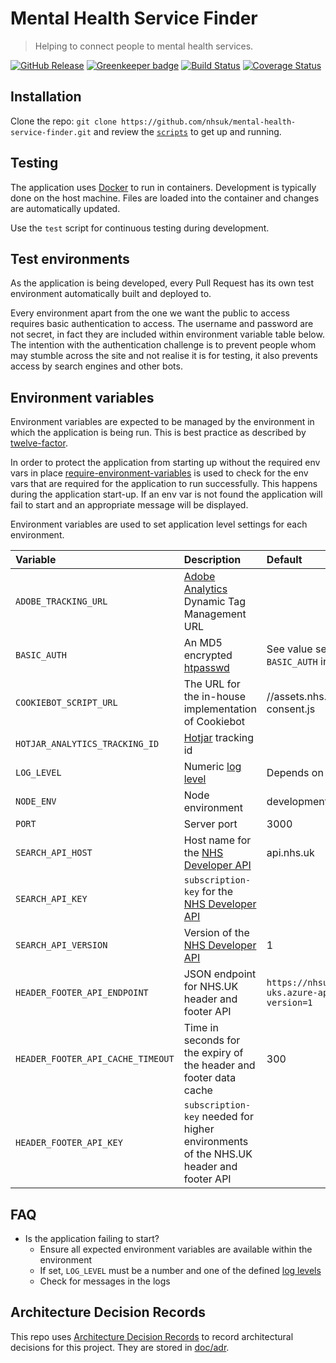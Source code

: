 # Mental Health Service Finder
> Helping to connect people to mental health services.

[![GitHub Release](https://img.shields.io/github/release/nhsuk/mental-health-service-finder.svg)](https://github.com/nhsuk/mental-health-service-finder/releases/latest/)
[![Greenkeeper badge](https://badges.greenkeeper.io/nhsuk/mental-health-service-finder.svg)](https://greenkeeper.io/)
[![Build Status](https://travis-ci.org/nhsuk/mental-health-service-finder.svg?branch=master)](https://travis-ci.org/nhsuk/mental-health-service-finder)
[![Coverage Status](https://coveralls.io/repos/github/nhsuk/mental-health-service-finder/badge.svg?branch=master)](https://coveralls.io/github/nhsuk/mental-health-service-finder?branch=master)

## Installation

Clone the repo: `git clone https://github.com/nhsuk/mental-health-service-finder.git`
and review the [`scripts`](scripts) to get up and running.

## Testing

The application uses [Docker](https://www.docker.com/) to run in containers.
Development is typically done on the host machine. Files are loaded into the
container and changes are automatically updated.

Use the `test` script for continuous testing during development.

## Test environments

As the application is being developed, every Pull Request has its own test
environment automatically built and deployed to.

Every environment apart from the one we want the public to access requires
basic authentication to access. The username and password are not secret, in
fact they are included within environment variable table below.
The intention with the authentication challenge is to prevent people whom may
stumble across the site and not realise it is for testing, it also prevents
access by search engines and other bots.

## Environment variables

Environment variables are expected to be managed by the environment in which
the application is being run. This is best practice as described by
[twelve-factor](https://12factor.net/config).

In order to protect the application from starting up without the required
env vars in place
[require-environment-variables](https://www.npmjs.com/package/require-environment-variables)
is used to check for the env vars that are required for the application to run
successfully.
This happens during the application start-up. If an env var is not found the
application will fail to start and an appropriate message will be displayed.

Environment variables are used to set application level settings for each
environment.

| Variable                           | Description                                                                                         | Default                                             | Required   |
| :--------------------------------- | :-------------------------------------------------------------------------------------------------- | :---------------------------------------------------| :--------- |
| `ADOBE_TRACKING_URL`               | [Adobe Analytics](https://www.adobe.com/analytics/adobe-analytics.html) Dynamic Tag Management URL  |                                                     | No         |
| `BASIC_AUTH`                       | An MD5 encrypted [htpasswd](https://httpd.apache.org/docs/2.4/misc/password_encryptions.html)       | See value set in Vault for `BASIC_AUTH` in defaults |            |
| `COOKIEBOT_SCRIPT_URL`             | The URL for the in-house implementation of Cookiebot                                                | //assets.nhs.uk/scripts/cookie-consent.js           |            |
| `HOTJAR_ANALYTICS_TRACKING_ID`     | [Hotjar](https://www.hotjar.com/) tracking id                                                       |                                                     | No         |
| `LOG_LEVEL`                        | Numeric [log level](https://github.com/trentm/node-bunyan#levels)                                   | Depends on `NODE_ENV`                               |            |
| `NODE_ENV`                         | Node environment                                                                                    | development                                         |            |
| `PORT`                             | Server port                                                                                         | 3000                                                |            |
| `SEARCH_API_HOST`                  | Host name for the [NHS Developer API](https://developer.api.nhs.uk/)                                | api.nhs.uk                                          | Yes        |
| `SEARCH_API_KEY`                   | `subscription-key` for the [NHS Developer API](https://developer.api.nhs.uk/)                       |                                                     | Yes        |
| `SEARCH_API_VERSION`               | Version of the [NHS Developer API](https://developer.api.nhs.uk/)                                   | 1                                                   | Yes        |
| `HEADER_FOOTER_API_ENDPOINT`       | JSON endpoint for NHS.UK header and footer API                                                      | `https://nhsuk-apim-dev-uks.azure-api.net/menu/?api-version=1` | Yes        |
| `HEADER_FOOTER_API_CACHE_TIMEOUT`  | Time in seconds for the expiry of the header and footer data cache                                  | 300                                                 | Yes        |
| `HEADER_FOOTER_API_KEY`            | `subscription-key` needed for higher environments of the NHS.UK header and footer API               |                                                     | No         |

## FAQ

* Is the application failing to start?
  * Ensure all expected environment variables are available within the environment
  * If set, `LOG_LEVEL` must be a number and one of the defined [log levels](https://github.com/trentm/node-bunyan#levels)
  * Check for messages in the logs

## Architecture Decision Records

This repo uses
[Architecture Decision Records](http://thinkrelevance.com/blog/2011/11/15/documenting-architecture-decisions)
to record architectural decisions for this project.
They are stored in [doc/adr](doc/adr).
